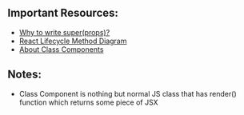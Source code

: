 ## Important Resources:
- [Why to write super(props)?](https://overreacted.io/why-do-we-write-super-props/)
- [React Lifecycle Method Diagram](https://projects.wojtekmaj.pl/react-lifecycle-methods-diagram/)
- [About Class Components](https://legacy.reactjs.org/docs/react-component.html)

## Notes: 
- Class Component is nothing but normal JS class that has render() function which returns some piece of JSX
